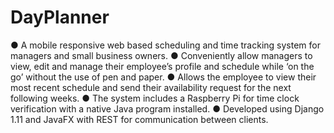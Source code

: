 # DayPlanner
●	A mobile responsive web based scheduling and time tracking system for managers and small business owners.
●	Conveniently allow managers to view, edit and manage their employee’s profile and schedule while ‘on the go’ without the use of pen and paper.
●	Allows the employee to view their most recent schedule and send their availability request for the next following weeks. 
●	The system includes a Raspberry Pi for time clock verification with a native Java program installed.
●	Developed using Django 1.11 and JavaFX with REST for communication between clients. 

